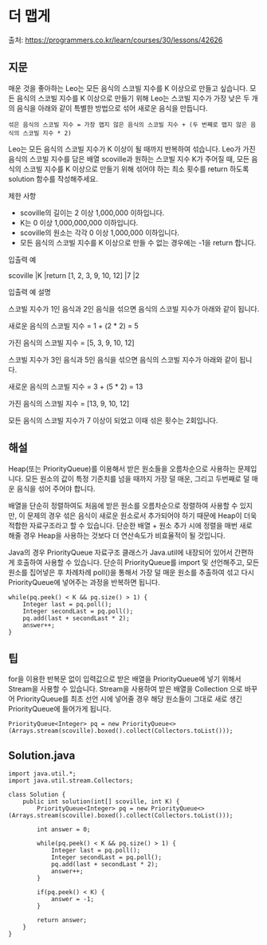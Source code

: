 # 더 맵게

출처: https://programmers.co.kr/learn/courses/30/lessons/42626

## 지문
매운 것을 좋아하는 Leo는 모든 음식의 스코빌 지수를 K 이상으로 만들고 싶습니다. 모든 음식의 스코빌 지수를 K 이상으로 만들기 위해 Leo는 스코빌 지수가 가장 낮은 두 개의 음식을 아래와 같이 특별한 방법으로 섞어 새로운 음식을 만듭니다.
~~~
섞은 음식의 스코빌 지수 = 가장 맵지 않은 음식의 스코빌 지수 + (두 번째로 맵지 않은 음식의 스코빌 지수 * 2)
~~~
Leo는 모든 음식의 스코빌 지수가 K 이상이 될 때까지 반복하여 섞습니다.
Leo가 가진 음식의 스코빌 지수를 담은 배열 scoville과 원하는 스코빌 지수 K가 주어질 때, 모든 음식의 스코빌 지수를 K 이상으로 만들기 위해 섞어야 하는 최소 횟수를 return 하도록 solution 함수를 작성해주세요.

제한 사항
- scoville의 길이는 2 이상 1,000,000 이하입니다.
- K는 0 이상 1,000,000,000 이하입니다.
- scoville의 원소는 각각 0 이상 1,000,000 이하입니다.
- 모든 음식의 스코빌 지수를 K 이상으로 만들 수 없는 경우에는 -1을 return 합니다.

입출력 예

scoville	|K	|return
[1, 2, 3, 9, 10, 12]	|7	|2

입출력 예 설명

스코빌 지수가 1인 음식과 2인 음식을 섞으면 음식의 스코빌 지수가 아래와 같이 됩니다.

새로운 음식의 스코빌 지수 = 1 + (2 * 2) = 5

가진 음식의 스코빌 지수 = [5, 3, 9, 10, 12]

스코빌 지수가 3인 음식과 5인 음식을 섞으면 음식의 스코빌 지수가 아래와 같이 됩니다.

새로운 음식의 스코빌 지수 = 3 + (5 * 2) = 13

가진 음식의 스코빌 지수 = [13, 9, 10, 12]

모든 음식의 스코빌 지수가 7 이상이 되었고 이때 섞은 횟수는 2회입니다.

## 해설
Heap(또는 PriorityQueue)를 이용해서 받은 원소들을 오름차순으로 사용하는 문제입니다. 모든 원소의 값이 특정 기준치를 넘을 때까지 가장 덜 매운, 그리고 두번째로 덜 매운 음식을 섞어 주어야 합니다.

배열을 단순히 정렬하여도 처음에 받은 원소를 오름차순으로 정렬하여 사용할 수 있지만, 이 문제의 경우 섞은 음식이 새로운 원소로서 추가되어야 하기 때문에 Heap이 더욱 적합한 자료구조라고 할 수 있습니다. 단순한 배열 + 원소 추가 시에 정렬을 매번 새로 해줄 경우 Heap을 사용하는 것보다 더 연산속도가 비효율적이 될 것입니다.

Java의 경우 PriorityQueue 자료구조 클래스가 Java.util에 내장되어 있어서 간편하게 호출하여 사용할 수 있습니다. 단순히 PriorityQueue를 import 및 선언해주고, 모든 원소를 집어넣은 후 차례차례 poll()을 통해서 가장 덜 매운 원소를 추출하여 섞고 다시 PriorityQueue에 넣어주는 과정을 반복하면 됩니다.
~~~
while(pq.peek() < K && pq.size() > 1) {
    Integer last = pq.poll();
    Integer secondLast = pq.poll();
    pq.add(last + secondLast * 2);
    answer++;
}
~~~

## 팁

for을 이용한 반복문 없이 입력값으로 받은 배열을 PriorityQueue에 넣기 위해서 Stream을 사용할 수 있습니다. Stream을 사용하여 받은 배열을 Collection 으로 바꾸어 PriorityQueue를 최초 선언 시에 넣어줄 경우 해당 원소들이 그대로 새로 생긴 PriorityQueue에 들어가게 됩니다.
~~~
PriorityQueue<Integer> pq = new PriorityQueue<>(Arrays.stream(scoville).boxed().collect(Collectors.toList()));
~~~

## Solution.java
~~~
import java.util.*;
import java.util.stream.Collectors;

class Solution {
    public int solution(int[] scoville, int K) {
        PriorityQueue<Integer> pq = new PriorityQueue<>(Arrays.stream(scoville).boxed().collect(Collectors.toList()));

        int answer = 0;

        while(pq.peek() < K && pq.size() > 1) {
            Integer last = pq.poll();
            Integer secondLast = pq.poll();
            pq.add(last + secondLast * 2);
            answer++;
        }

        if(pq.peek() < K) {
            answer = -1;
        }

        return answer;
    }
}
~~~
